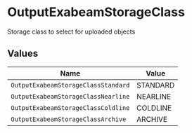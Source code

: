 # OutputExabeamStorageClass

Storage class to select for uploaded objects


## Values

| Name                                | Value                               |
| ----------------------------------- | ----------------------------------- |
| `OutputExabeamStorageClassStandard` | STANDARD                            |
| `OutputExabeamStorageClassNearline` | NEARLINE                            |
| `OutputExabeamStorageClassColdline` | COLDLINE                            |
| `OutputExabeamStorageClassArchive`  | ARCHIVE                             |